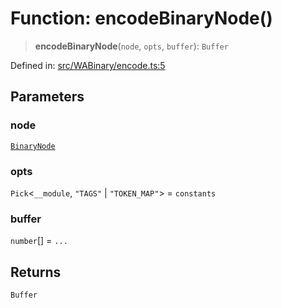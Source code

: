 # Function: encodeBinaryNode()

> **encodeBinaryNode**(`node`, `opts`, `buffer`): `Buffer`

Defined in: [src/WABinary/encode.ts:5](https://github.com/Fokusdotid/bail/blob/8b525f9ebcc20cb9acd0f880b6ad58976e38b117/src/WABinary/encode.ts#L5)

## Parameters

### node

[`BinaryNode`](../type-aliases/BinaryNode.md)

### opts

`Pick`\<`__module`, `"TAGS"` \| `"TOKEN_MAP"`\> = `constants`

### buffer

`number`[] = `...`

## Returns

`Buffer`
